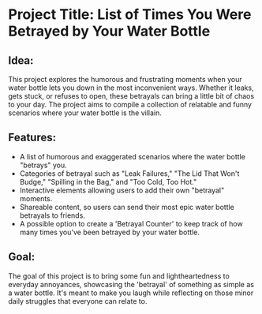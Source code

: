 # Project Title: List of Times You Were Betrayed by Your Water Bottle

## Idea:
This project explores the humorous and frustrating moments when your water bottle lets you down in the most inconvenient ways. Whether it leaks, gets stuck, or refuses to open, these betrayals can bring a little bit of chaos to your day. The project aims to compile a collection of relatable and funny scenarios where your water bottle is the villain.

## Features:
- A list of humorous and exaggerated scenarios where the water bottle "betrays" you.
- Categories of betrayal such as "Leak Failures," "The Lid That Won't Budge," "Spilling in the Bag," and "Too Cold, Too Hot."
- Interactive elements allowing users to add their own "betrayal" moments.
- Shareable content, so users can send their most epic water bottle betrayals to friends.
- A possible option to create a 'Betrayal Counter' to keep track of how many times you've been betrayed by your water bottle.

## Goal:
The goal of this project is to bring some fun and lightheartedness to everyday annoyances, showcasing the 'betrayal' of something as simple as a water bottle. It's meant to make you laugh while reflecting on those minor daily struggles that everyone can relate to.